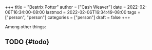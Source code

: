 +++
title = "Beatrix Potter"
author = ["Cash Weaver"]
date = 2022-02-06T16:34:00-08:00
lastmod = 2022-02-06T16:34:49-08:00
tags = ["person", "person"]
categories = ["person"]
draft = false
+++

Among other things:


## TODO {#todo}

